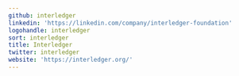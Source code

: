 ```yaml
---
github: interledger
linkedin: 'https://linkedin.com/company/interledger-foundation'
logohandle: interledger
sort: interledger
title: Interledger
twitter: interledger
website: 'https://interledger.org/'
---
```

